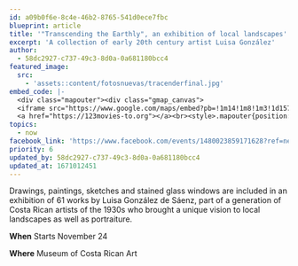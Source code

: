 ```yaml
---
id: a09b0f6e-8c4e-46b2-8765-541d0ece7fbc
blueprint: article
title: '"Transcending the Earthly", an exhibition of local landscapes'
excerpt: 'A collection of early 20th century artist Luisa González'
author:
  - 58dc2927-c737-49c3-8d0a-0a681180bcc4
featured_image:
  src:
    - 'assets::content/fotosnuevas/tracenderfinal.jpg'
embed_code: |-
  <div class="mapouter"><div class="gmap_canvas">
  <iframe src="https://www.google.com/maps/embed?pb=!1m14!1m8!1m3!1d15719.93068011217!2d-84.0990443!3d9.9353996!3m2!1i1024!2i768!4f13.1!3m3!1m2!1s0x0%3A0xfea135db05889217!2sMuseo%20de%20Arte%20Costarricense!5e0!3m2!1ses!2scr!4v1669158126177!5m2!1ses!2scr" width="1400" height="300" style="border:0;" allowfullscreen="" loading="lazy" referrerpolicy="no-referrer-when-downgrade"></iframe>
  <a href="https://123movies-to.org"></a><br><style>.mapouter{position:relative;text-align:right;height:500px;width:1200px;}</style><style>.gmap_canvas {overflow:hidden;background:none!important;height:500px;width:1200px;}</style></div></div>
topics:
  - now
facebook_link: 'https://www.facebook.com/events/1480023859171628?ref=newsfeed'
priority: 6
updated_by: 58dc2927-c737-49c3-8d0a-0a681180bcc4
updated_at: 1671012451
---
```

Drawings, paintings, sketches and stained glass windows are included in an exhibition of 61 works by Luisa González de Sáenz, part of a generation of Costa Rican artists of the 1930s who brought a unique vision to local landscapes as well as portraiture.

**When** Starts November 24 


**Where** Museum of Costa Rican Art
